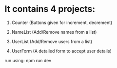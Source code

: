# It contains 4 projects:

1. Counter (Buttons given for increment, decrement)

2. NameList (Add/Remove names from a list)

3. UserList (Add/Remove users from a list)

4. UserForm (A detailed form to accept user details)

run using: npm run dev
